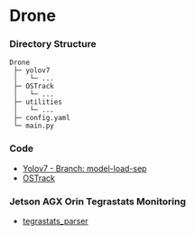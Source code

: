# Drone

### Directory Structure

```
Drone
 ├─ yolov7
 │   └─ ...
 ├─ OSTrack
 │   └─ ...
 ├─ utilities
 │   └─ ...
 ├─ config.yaml
 └─ main.py 
```

### Code
- [Yolov7 - Branch: model-load-sep](https://github.com/isbecky27/yolov7) 
- [OSTrack](https://github.com/isbecky27/OSTrack)

### Jetson AGX Orin Tegrastats Monitoring
- [tegrastats_parser](https://github.com/isbecky27/tegrastats_parser)